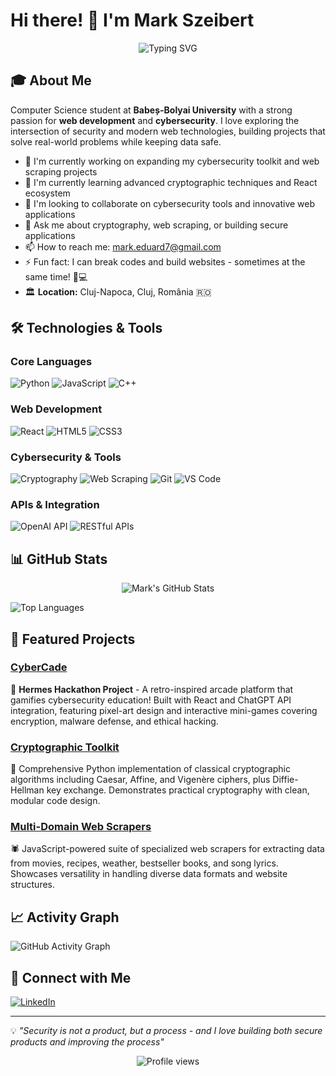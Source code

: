 # Hi there! 👋 I'm Mark Szeibert

<div align="center">
  <img src="https://readme-typing-svg.herokuapp.com?font=Fira+Code&pause=1000&color=36BCF7&center=true&vCenter=true&width=500&lines=Computer+Science+Student+%40+UBB;Web+Development+%26+Cybersecurity+Enthusiast;Python+%7C+JavaScript+%7C+C%2B%2B+Developer;Building+Secure+%26+Innovative+Solutions" alt="Typing SVG" />
</div>

## 🎓 About Me
Computer Science student at **Babeș-Bolyai University** with a strong passion for **web development** and **cybersecurity**. I love exploring the intersection of security and modern web technologies, building projects that solve real-world problems while keeping data safe.

- 🔭 I'm currently working on expanding my cybersecurity toolkit and web scraping projects
- 🌱 I'm currently learning advanced cryptographic techniques and React ecosystem
- 🎯 I'm looking to collaborate on cybersecurity tools and innovative web applications  
- 💬 Ask me about cryptography, web scraping, or building secure applications
- 📫 How to reach me: mark.eduard7@gmail.com
- ⚡ Fun fact: I can break codes and build websites - sometimes at the same time! 🔐💻
- 🏛️ **Location:** Cluj-Napoca, Cluj, România 🇷🇴

## 🛠️ Technologies & Tools

### Core Languages
![Python](https://img.shields.io/badge/-Python-3776AB?style=flat&logo=python&logoColor=white)
![JavaScript](https://img.shields.io/badge/-JavaScript-F7DF1E?style=flat&logo=javascript&logoColor=black)
![C++](https://img.shields.io/badge/-C++-00599C?style=flat&logo=c%2B%2B&logoColor=white)

### Web Development
![React](https://img.shields.io/badge/-React-61DAFB?style=flat&logo=react&logoColor=black)
![HTML5](https://img.shields.io/badge/-HTML5-E34F26?style=flat&logo=html5&logoColor=white)
![CSS3](https://img.shields.io/badge/-CSS3-1572B6?style=flat&logo=css3&logoColor=white)

### Cybersecurity & Tools
![Cryptography](https://img.shields.io/badge/-Cryptography-000000?style=flat&logo=hackthebox&logoColor=white)
![Web Scraping](https://img.shields.io/badge/-Web%20Scraping-FF6B6B?style=flat&logo=scrapy&logoColor=white)
![Git](https://img.shields.io/badge/-Git-F05032?style=flat&logo=git&logoColor=white)
![VS Code](https://img.shields.io/badge/-VS%20Code-007ACC?style=flat&logo=visual-studio-code&logoColor=white)

### APIs & Integration
![OpenAI API](https://img.shields.io/badge/-OpenAI%20API-412991?style=flat&logo=openai&logoColor=white)
![RESTful APIs](https://img.shields.io/badge/-REST%20APIs-02569B?style=flat&logo=rest&logoColor=white)

## 📊 GitHub Stats

<div align="center">
  <img src="https://github-readme-stats.vercel.app/api?username=Mark1q&show_icons=true&theme=radical" alt="Mark's GitHub Stats" />
</div>

![Top Languages](https://github-readme-stats.vercel.app/api/top-langs/?username=Mark1q&layout=compact&theme=radical)

## 🚀 Featured Projects

### [CyberCade](https://github.com/vagrosu/HermesHackathon2024)
🚀 **Hermes Hackathon Project** - A retro-inspired arcade platform that gamifies cybersecurity education! Built with React and ChatGPT API integration, featuring pixel-art design and interactive mini-games covering encryption, malware defense, and ethical hacking.

### [Cryptographic Toolkit](https://github.com/Mark1q/Cryptography)
🔐 Comprehensive Python implementation of classical cryptographic algorithms including Caesar, Affine, and Vigenère ciphers, plus Diffie-Hellman key exchange. Demonstrates practical cryptography with clean, modular code design.

### [Multi-Domain Web Scrapers](https://github.com/Mark1q/Best-Seller-Books-Web-Scraping)
🕷️ JavaScript-powered suite of specialized web scrapers for extracting data from movies, recipes, weather, bestseller books, and song lyrics. Showcases versatility in handling diverse data formats and website structures.

## 📈 Activity Graph
![GitHub Activity Graph](https://streak-stats.demolab.com/?user=Mark1q&theme=radical)

## 🤝 Connect with Me

[![LinkedIn](https://img.shields.io/badge/-LinkedIn-0077B5?style=flat&logo=linkedin&logoColor=white)](https://www.linkedin.com/in/mark-szeibert-778524279/)

---
💡 *"Security is not a product, but a process - and I love building both secure products and improving the process"*

<div align="center">
  <img src="https://komarev.com/ghpvc/?username=Mark1q&color=brightgreen" alt="Profile views" />
</div>
